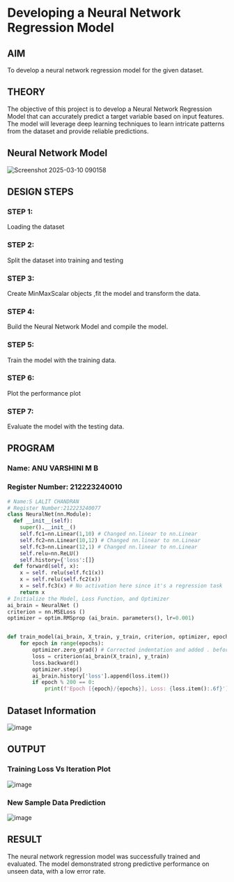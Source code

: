 # Developing a Neural Network Regression Model

## AIM

To develop a neural network regression model for the given dataset.

## THEORY

The objective of this project is to develop a Neural Network Regression Model that can accurately predict a target variable based on input features. The model will leverage deep learning techniques to learn intricate patterns from the dataset and provide reliable predictions.

## Neural Network Model

![Screenshot 2025-03-10 090158](https://github.com/user-attachments/assets/2c550f33-f43b-4e3c-aa4d-10aeed597a20)



## DESIGN STEPS

### STEP 1:

Loading the dataset

### STEP 2:

Split the dataset into training and testing

### STEP 3:

Create MinMaxScalar objects ,fit the model and transform the data.

### STEP 4:

Build the Neural Network Model and compile the model.

### STEP 5:

Train the model with the training data.

### STEP 6:

Plot the performance plot

### STEP 7:

Evaluate the model with the testing data.

## PROGRAM
### Name: ANU VARSHINI M B
### Register Number: 212223240010
```python
# Name:S LALIT CHANDRAN
# Register Number:212223240077
class NeuralNet(nn.Module):
  def __init__(self):
    super().__init__()
    self.fc1=nn.Linear(1,10) # Changed nn.linear to nn.Linear
    self.fc2=nn.Linear(10,12) # Changed nn.linear to nn.Linear
    self.fc3=nn.Linear(12,1) # Changed nn.linear to nn.Linear
    self.relu=nn.ReLU()
    self.history={'loss':[]}
  def forward(self, x):
    x = self. relu(self.fc1(x))
    x = self.relu(self.fc2(x))
    x = self.fc3(x) # No activation here since it's a regression task
    return x
# Initialize the Model, Loss Function, and Optimizer
ai_brain = NeuralNet ()
criterion = nn.MSELoss ()
optimizer = optim.RMSprop (ai_brain. parameters(), lr=0.001)


def train_model(ai_brain, X_train, y_train, criterion, optimizer, epochs=2000):
    for epoch in range(epochs):
        optimizer.zero_grad() # Corrected indentation and added . before zero_grad
        loss = criterion(ai_brain(X_train), y_train)
        loss.backward()
        optimizer.step()
        ai_brain.history['loss'].append(loss.item())
        if epoch % 200 == 0:
            print(f'Epoch [{epoch}/{epochs}], Loss: {loss.item():.6f}')
```
## Dataset Information

![image](https://github.com/user-attachments/assets/008d7f96-9cba-4d9f-a9bf-69ffbb64eef3)


## OUTPUT

### Training Loss Vs Iteration Plot

![image](https://github.com/user-attachments/assets/ca54aad2-213d-43da-9b9c-5501a12441db)



### New Sample Data Prediction

![image](https://github.com/user-attachments/assets/e211ce78-1e5e-406e-8eec-782a87f9f7ed)



## RESULT
The neural network regression model was successfully trained and evaluated. The model demonstrated strong predictive performance on unseen data, with a low error rate.
